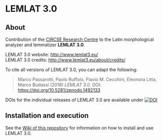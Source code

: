 # LEMLAT 3.0

## About

Contribution of the [CIRCSE Research Centre](https://centridiricerca.unicatt.it/circse_index.html) to the Latin morphological analyzer and lemmatizer **LEMLAT 3.0**.

LEMLAT 3.0 website: http://www.lemlat3.eu/<br />
LEMLAT 3.0 credits: http://www.lemlat3.eu/about/credits/

To cite all versions of LEMLAT 3.0, you can adapt the following:

>Marco Passarotti, Paolo Ruffolo, Flavio M. Cecchini, Eleonora Litta, Marco Budassi (2018) *LEMLAT 3.0*. DOI: https://doi.org/10.5281/zenodo.1492133

DOIs for the individual releases of LEMLAT 3.0 are available under [![DOI](https://zenodo.org/badge/DOI/10.5281/zenodo.1492133.svg)](https://doi.org/10.5281/zenodo.1492133)

## Installation and execution

See the [Wiki of this repository](https://github.com/CIRCSE/LEMLAT3/wiki) for information on how to install and use LEMLAT 3.0.
